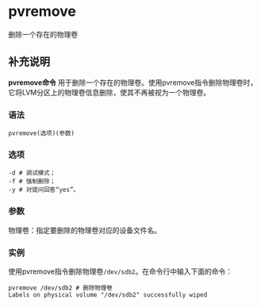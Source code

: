 pvremove
===

删除一个存在的物理卷

## 补充说明

**pvremove命令** 用于删除一个存在的物理卷。使用pvremove指令删除物理卷时，它将LVM分区上的物理卷信息删除，使其不再被视为一个物理卷。

### 语法

```shell
pvremove(选项)(参数)
```

### 选项

```shell
-d # 调试模式；
-f # 强制删除；
-y # 对提问回答“yes”。
```

### 参数

物理卷：指定要删除的物理卷对应的设备文件名。

### 实例

使用pvremove指令删除物理卷`/dev/sdb2`。在命令行中输入下面的命令：

```shell
pvremove /dev/sdb2 # 删除物理卷
Labels on physical volume "/dev/sdb2" successfully wiped
```


<!-- Linux命令行搜索引擎：https://jaywcjlove.github.io/linux-command/ -->